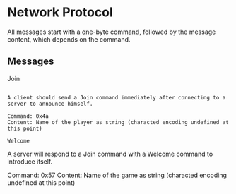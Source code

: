 Network Protocol
================

All messages start with a one-byte command, followed by the message content, which depends on the command.

Messages
--------

Join
~~~~

A client should send a Join command immediately after connecting to a server to announce himself.

Command: 0x4a
Content: Name of the player as string (characted encoding undefined at this point)

Welcome
~~~~~~~

A server will respond to a Join command with a Welcome command to introduce itself.

Command: 0x57
Content: Name of the game as string (characted encoding undefined at this point)

